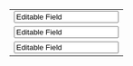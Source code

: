 <table id="myTable">
    <tr>
        <td><input type="text" id="input1" name="field1" value="Editable Field"></td>
    </tr>
    <tr>
        <td><input type="text" id="input2" name="field2" value="Editable Field"></td>
    </tr>
    <tr>
        <td><input type="text" id="input3" name="field3" value="Editable Field"></td>
    </tr>
    <!-- Continue for inputs up to input12 -->
</table>

<!-- jQuery Library -->
<script src="https://ajax.googleapis.com/ajax/libs/jquery/3.5.1/jquery.min.js"></script>

<script>
    // Make input2 and input4 read-only
    $('#input2, #input4').attr('readonly', true);
</script>


<script>
    // Loop through input IDs 2 to 4 and make them read-only
    for (let i = 2; i <= 4; i++) {
        $('#input' + i).attr('readonly', true); // Targets input2, input3, and input4
    }
</script>